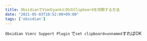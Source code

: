 ```yaml
---
title: ObsidianでVimのyankとOSのClipboardを同期する方法
date: "2021-05-03T10:52:00+09:00"
tags: ['obsidian']
---
```



`Obsidian Vimrc Support Plugin` で`set clipboard=unnamed`すればOK
